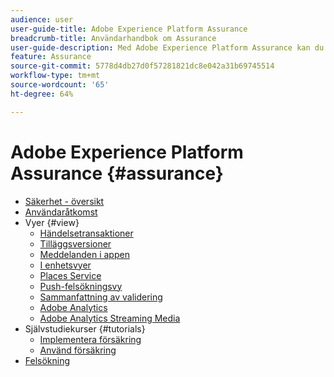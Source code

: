 ```yaml
---
audience: user
user-guide-title: Adobe Experience Platform Assurance
breadcrumb-title: Användarhandbok om Assurance
user-guide-description: Med Adobe Experience Platform Assurance kan du inspektera, korrekturläsa, simulera och validera hur du samlar in data eller levererar upplevelser i dina mobilapplikationer.
feature: Assurance
source-git-commit: 5778d4db27d0f57281821dc8e042a31b69745514
workflow-type: tm+mt
source-wordcount: '65'
ht-degree: 64%

---
```



# Adobe Experience Platform Assurance {#assurance}

- [Säkerhet - översikt](./home.md)
- [Användaråtkomst](./user-access.md)
- Vyer {#view}
   - [Händelsetransaktioner](./views/event-transactions.md)
   - [Tilläggsversioner](./views/extension-versions.md)
   - [Meddelanden i appen](./views/in-app-messaging.md)
   - [I enhetsvyer](./views/on-device-views.md)
   - [Places Service](./views/places-service.md)
   - [Push-felsökningsvy](./views/push-debug-view.md)
   - [Sammanfattning av validering](./views/validation-summary.md)
   - [Adobe Analytics](./views/adobe-analytics.md)
   - [Adobe Analytics Streaming Media](./views/adobe-analytics-streaming-media.md)
- Självstudiekurser {#tutorials}
   - [Implementera försäkring](./tutorials/implement-assurance.md)
   - [Använd försäkring](./tutorials/using-assurance.md)
- [Felsökning](./troubleshooting.md)